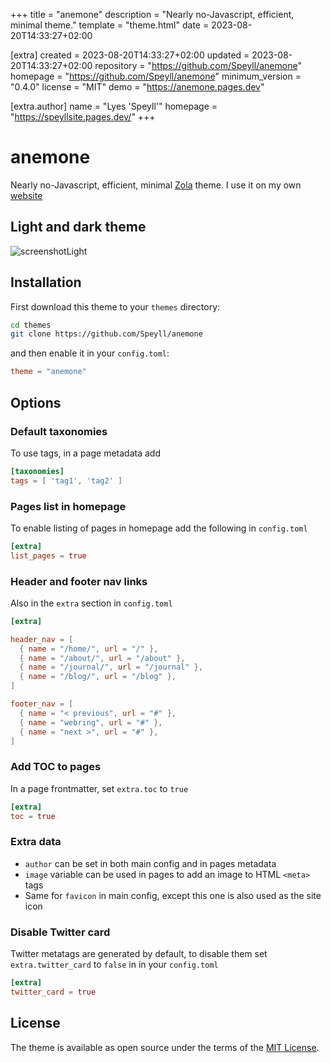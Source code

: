 
+++
title = "anemone"
description = "Nearly no-Javascript, efficient, minimal theme."
template = "theme.html"
date = 2023-08-20T14:33:27+02:00

[extra]
created = 2023-08-20T14:33:27+02:00
updated = 2023-08-20T14:33:27+02:00
repository = "https://github.com/Speyll/anemone"
homepage = "https://github.com/Speyll/anemone"
minimum_version = "0.4.0"
license = "MIT"
demo = "https://anemone.pages.dev"

[extra.author]
name = "Lyes 'Speyll'"
homepage = "https://speyllsite.pages.dev/"
+++        

# anemone

Nearly no-Javascript, efficient, minimal [Zola](https://www.getzola.org) theme.
I use it on my own [website](https://speyllsite.pages.dev/)

## Light and dark theme
![screenshotLight](screenshot.png)

## Installation
First download this theme to your `themes` directory:

```bash
cd themes
git clone https://github.com/Speyll/anemone
```

and then enable it in your `config.toml`:

```toml
theme = "anemone"
```

## Options

### Default taxonomies
To use tags, in a page metadata add

```toml
[taxonomies]
tags = [ 'tag1', 'tag2' ]
```

### Pages list in homepage
To enable listing of pages in homepage add the following in `config.toml`

```toml
[extra]
list_pages = true
```

### Header and footer nav links
Also in the `extra` section in `config.toml`

```toml
[extra]

header_nav = [
  { name = "/home/", url = "/" },
  { name = "/about/", url = "/about" },
  { name = "/journal/", url = "/journal" },
  { name = "/blog/", url = "/blog" },
]

footer_nav = [
  { name = "< previous", url = "#" },
  { name = "webring", url = "#" },
  { name = "next >", url = "#" },
]
```

### Add TOC to pages

In a page frontmatter, set `extra.toc` to `true`

```toml
[extra]
toc = true
```

### Extra data

- `author` can be set in both main config and in pages metadata
- `image` variable can be used in pages to add an image to HTML `<meta>` tags
- Same for `favicon` in main config, except this one is also used as the site icon

### Disable Twitter card

Twitter metatags are generated by default, to disable them set `extra.twitter_card` to `false` in in your `config.toml`

```toml
[extra]
twitter_card = true
```

## License

The theme is available as open source under the terms of the [MIT License](https://opensource.org/licenses/MIT).

        